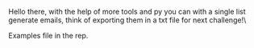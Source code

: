 Hello there, with the help of more tools and py you can with a single list generate emails, think of exporting them in a txt file for next challenge!\\

Examples file in the rep.
